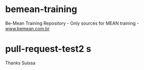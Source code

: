 # bemean-training
Be-Mean Training Repository - Only sources for MEAN training - www.bemean.com.br

# pull-request-test2 s

Thanks Suissa

